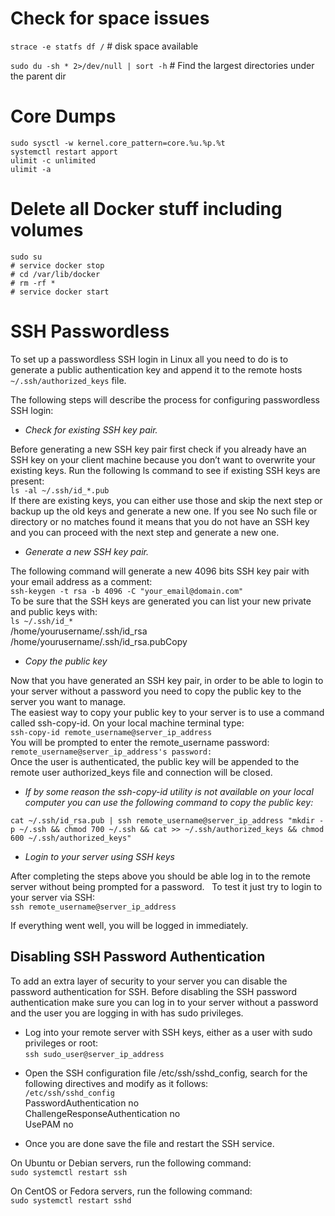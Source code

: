 # Check for space issues

`strace -e statfs df /`   # disk space available 

`sudo du -sh * 2>/dev/null | sort -h`  # Find the largest directories under the parent dir

# Core Dumps
```
sudo sysctl -w kernel.core_pattern=core.%u.%p.%t
systemctl restart apport
ulimit -c unlimited
ulimit -a
```

# Delete all Docker stuff including volumes
```
sudo su
# service docker stop
# cd /var/lib/docker
# rm -rf *
# service docker start
```
# SSH Passwordless

To set up a passwordless SSH login in Linux all you need to do is to generate a public authentication key and append it to the remote hosts `~/.ssh/authorized_keys` file.

The following steps will describe the process for configuring passwordless SSH login:  

- *Check for existing SSH key pair.*

Before generating a new SSH key pair first check if you already have an SSH key on your client machine because you don’t want to overwrite your existing keys. Run the following ls command to see if existing SSH keys are present:   
`ls -al ~/.ssh/id_*.pub`  
If there are existing keys, you can either use those and skip the next step or backup up the old keys and generate a new one. If you see No such file or directory or no matches found it means that you do not have an SSH key and you can proceed with the next step and generate a new one. 

- *Generate a new SSH key pair.*

The following command will generate a new 4096 bits SSH key pair with your email address as a comment:  
`ssh-keygen -t rsa -b 4096 -C "your_email@domain.com"`  
To be sure that the SSH keys are generated you can list your new private and public keys with:  
`ls ~/.ssh/id_*`  
/home/yourusername/.ssh/id_rsa /home/yourusername/.ssh/id_rsa.pubCopy  

- *Copy the public key*

Now that you have generated an SSH key pair, in order to be able to login to your server without a password you need to copy the public key to the server you want to manage.  
The easiest way to copy your public key to your server is to use a command called ssh-copy-id. On your local machine terminal type:  
`ssh-copy-id remote_username@server_ip_address`  
You will be prompted to enter the remote_username password:  
`remote_username@server_ip_address's password:`  
Once the user is authenticated, the public key will be appended to the remote user authorized_keys file and connection will be closed.  

- *If by some reason the ssh-copy-id utility is not available on your local computer you can use the following command to copy the public key:*

`cat ~/.ssh/id_rsa.pub | ssh remote_username@server_ip_address "mkdir -p ~/.ssh && chmod 700 ~/.ssh && cat >> ~/.ssh/authorized_keys && chmod 600 ~/.ssh/authorized_keys"`

- *Login to your server using SSH keys*

After completing the steps above you should be able log in to the remote server without being prompted for a password.   
To test it just try to login to your server via SSH:  
`ssh remote_username@server_ip_address`  

If everything went well, you will be logged in immediately.

## Disabling SSH Password Authentication
To add an extra layer of security to your server you can disable the password authentication for SSH.
Before disabling the SSH password authentication make sure you can log in to your server without a password and the user you are logging in with has sudo privileges.

- Log into your remote server with SSH keys, either as a user with sudo privileges or root:  
`ssh sudo_user@server_ip_address`   

- Open the SSH configuration file /etc/ssh/sshd_config, search for the following directives and modify as it follows:  
`/etc/ssh/sshd_config`  
PasswordAuthentication no  
ChallengeResponseAuthentication no  
UsePAM no  

- Once you are done save the file and restart the SSH service.  

On Ubuntu or Debian servers, run the following command:  
`sudo systemctl restart ssh`  

On CentOS or Fedora servers, run the following command:  
`sudo systemctl restart sshd`  


